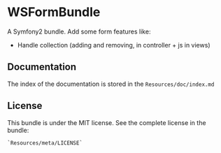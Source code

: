 WSFormBundle
=============

A Symfony2 bundle. Add some form features like:
- Handle collection (adding and removing, in controller + js in views)


Documentation
-------------

The index of the documentation is stored in the `Resources/doc/index.md`

License
-------

This bundle is under the MIT license. See the complete license in the bundle:

    `Resources/meta/LICENSE`
